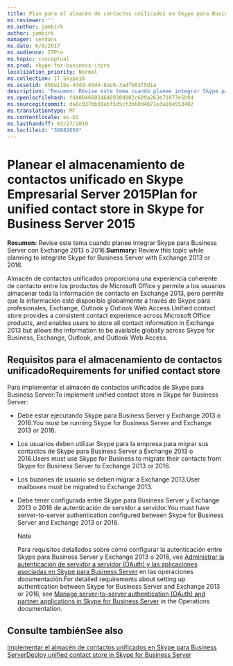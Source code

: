 ```yaml
---
title: Plan para el almacén de contactos unificados en Skype para Business Server
ms.reviewer: ''
ms.author: jambirk
author: jambirk
manager: serdars
ms.date: 6/8/2017
ms.audience: ITPro
ms.topic: conceptual
ms.prod: skype-for-business-itpro
localization_priority: Normal
ms.collection: IT_Skype16
ms.assetid: d56e11be-43dd-45d4-8ac6-3adfb03f5d1a
description: 'Resumen: Revise este tema cuando planee integrar Skype para Business Server con Exchange 2013.'
ms.openlocfilehash: fd408466034646938d002c609a263e71077e5b94
ms.sourcegitcommit: da8c037bb30abf5d5cf3b60d4b71e3a10e553402
ms.translationtype: MT
ms.contentlocale: es-ES
ms.lasthandoff: 03/27/2019
ms.locfileid: "30882659"
---
```

# <a name="plan-for-unified-contact-store-in-skype-for-business-server-2015"></a><span data-ttu-id="4c461-103">Planear el almacenamiento de contactos unificado en Skype Empresarial Server 2015</span><span class="sxs-lookup"><span data-stu-id="4c461-103">Plan for unified contact store in Skype for Business Server 2015</span></span>
 
<span data-ttu-id="4c461-104">**Resumen:** Revise este tema cuando planee integrar Skype para Business Server con Exchange 2013 o 2016.</span><span class="sxs-lookup"><span data-stu-id="4c461-104">**Summary:** Review this topic while planning to integrate Skype for Business Server with Exchange 2013 or 2016.</span></span>
  
<span data-ttu-id="4c461-105">Almacén de contactos unificados proporciona una experiencia coherente de contacto entre los productos de Microsoft Office y permite a los usuarios almacenar toda la información de contacto en Exchange 2013, pero permite que la información esté disponible globalmente a través de Skype para profesionales, Exchange, Outlook y Outlook Web Access.</span><span class="sxs-lookup"><span data-stu-id="4c461-105">Unified contact store provides a consistent contact experience across Microsoft Office products, and enables users to store all contact information in Exchange 2013 but allows the information to be available globally across Skype for Business, Exchange, Outlook, and Outlook Web Access.</span></span>
  
## <a name="requirements-for-unified-contact-store"></a><span data-ttu-id="4c461-106">Requisitos para el almacenamiento de contactos unificado</span><span class="sxs-lookup"><span data-stu-id="4c461-106">Requirements for unified contact store</span></span>

<span data-ttu-id="4c461-107">Para implementar el almacén de contactos unificados de Skype para Business Server:</span><span class="sxs-lookup"><span data-stu-id="4c461-107">To implement unified contact store in Skype for Business Server:</span></span>
  
- <span data-ttu-id="4c461-108">Debe estar ejecutando Skype para Business Server y Exchange 2013 o 2016.</span><span class="sxs-lookup"><span data-stu-id="4c461-108">You must be running Skype for Business Server and Exchange 2013 or 2016.</span></span>
    
- <span data-ttu-id="4c461-109">Los usuarios deben utilizar Skype para la empresa para migrar sus contactos de Skype para Business Server a Exchange 2013 o 2016.</span><span class="sxs-lookup"><span data-stu-id="4c461-109">Users must use Skype for Business to migrate their contacts from Skype for Business Server to Exchange 2013 or 2016.</span></span>
    
- <span data-ttu-id="4c461-110">Los buzones de usuario se deben migrar a Exchange 2013.</span><span class="sxs-lookup"><span data-stu-id="4c461-110">User mailboxes must be migrated to Exchange 2013.</span></span>
    
- <span data-ttu-id="4c461-111">Debe tener configurada entre Skype para Business Server y Exchange 2013 o 2016 de autenticación de servidor a servidor.</span><span class="sxs-lookup"><span data-stu-id="4c461-111">You must have server-to-server authentication configured between Skype for Business Server and Exchange 2013 or 2016.</span></span>
    
    > [!NOTE]
    > <span data-ttu-id="4c461-112">Para requisitos detallados sobre cómo configurar la autenticación entre Skype para Business Server y Exchange 2013 o 2016, vea [Administrar la autenticación de servidor a servidor (OAuth) y las aplicaciones asociadas en Skype para Business Server](../../manage/authentication/server-to-server-and-partner-applications.md) en las operaciones documentación.</span><span class="sxs-lookup"><span data-stu-id="4c461-112">For detailed requirements about setting up authentication between Skype for Business Server and Exchange 2013 or 2016, see [Manage server-to-server authentication (OAuth) and partner applications in Skype for Business Server](../../manage/authentication/server-to-server-and-partner-applications.md) in the Operations documentation.</span></span>
  
## <a name="see-also"></a><span data-ttu-id="4c461-113">Consulte también</span><span class="sxs-lookup"><span data-stu-id="4c461-113">See also</span></span>

[<span data-ttu-id="4c461-114">Implementar el almacén de contactos unificados en Skype para Business Server</span><span class="sxs-lookup"><span data-stu-id="4c461-114">Deploy unified contact store in Skype for Business Server</span></span>](../../deploy/deploy-unified-contact-store.md)
